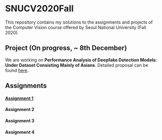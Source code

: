 # SNUCV2020Fall

This repository contains my solutions to the assignments and projects of the Computer Vision course offered by Seoul National University (Fall 2020).




## Project (On progress, ~ 8th December)


We are working on **Performance Analysis of Deepfake Detection Models: Under Dataset Consisting Mainly of Asians**. 
Detailed proposal can be found [here](https://github.com/swc0620/SNUCV2020Fall/blob/master/Project/Proposal.pdf).





## Assignments


#### [Assignment 1](https://github.com/swc0620/SNUCV2020Fall/blob/master/HW1/hw1.pdf)


#### Assignment 2


#### Assignment 3


#### Assignment 4


